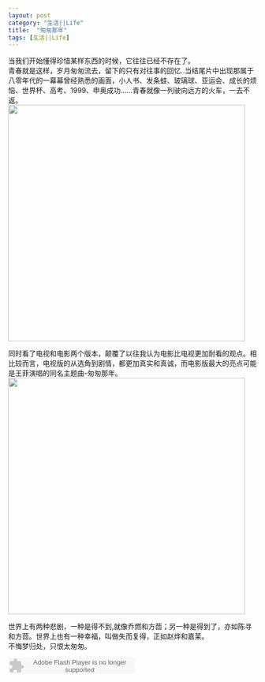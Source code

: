 ```yaml
---
layout: post
category: "生活||Life"
title:  "匆匆那年"
tags: [生活||Life] 
---
```

当我们开始懂得珍惜某样东西的时候，它往往已经不存在了。  
青春就是这样，岁月匆匆流去，留下的只有对往事的回忆..当结尾片中出现那属于八零年代的一幕幕曾经熟悉的画面，小人书、发条蛙、玻璃球、亚运会、成长的烦恼、世界杯、高考、1999、申奥成功......青春就像一列驶向远方的火车，一去不返。   
<img src="http://ww1.sinaimg.cn/large/4df62ff3gw1eoh7z2iv2ej20go0b3adg.jpg" width=480px>  

同时看了电视和电影两个版本，颠覆了以往我认为电影比电视更加耐看的观点。相比较而言，电视版的从选角到剧情，都更加真实和真诚，而电影版最大的亮点可能是王菲演唱的同名主题曲-匆匆那年。   
<img src="http://ww2.sinaimg.cn/large/4df62ff3gw1eoh7z6amzuj20pl06fwfv.jpg" width=480px>  

世界上有两种悲剧，一种是得不到,就像乔燃和方茴；另一种是得到了，亦如陈寻和方茴。世界上也有一种幸福，叫做失而复得，正如赵烨和嘉茉。  
不悔梦归处，只恨太匆匆。  

<embed src="http://www.xiami.com/widget/0_1773679434/singlePlayer.swf" type="application/x-shockwave-flash" width="257" height="33" wmode="transparent"></embed>
